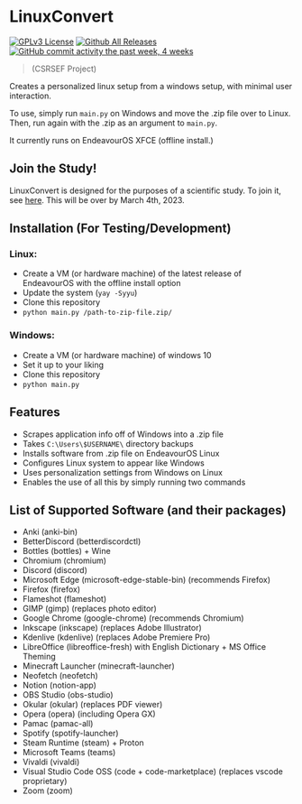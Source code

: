 # LinuxConvert

[![GPLv3 License](https://img.shields.io/badge/License-GPL%20v3-green.svg)](https://opensource.org/licenses/)
[![Github All Releases](https://img.shields.io/github/downloads/whop42/LinuxConvert/total.svg?style=flat)]()
[![GitHub commit activity the past week, 4 weeks](https://img.shields.io/github/commit-activity/w/whop42/LinuxConvert.svg?style=flat)]()

> (CSRSEF Project)

Creates a personalized linux setup from a windows setup, with minimal user interaction.

To use, simply run `main.py` on Windows and move the .zip file over to Linux. Then, run again with the .zip as an argument to `main.py`.

It currently runs on EndeavourOS XFCE (offline install.)

## Join the Study!

LinuxConvert is designed for the purposes of a scientific study. To join it, see [here](https://linuxconvert.notion.site). This will be over by March 4th, 2023.

## Installation (For Testing/Development)

### Linux:

- Create a VM (or hardware machine) of the latest release of EndeavourOS with the offline install option
- Update the system (`yay -Syyu`)
- Clone this repository
- `python main.py /path-to-zip-file.zip/`

### Windows:

- Create a VM (or hardware machine) of windows 10
- Set it up to your liking
- Clone this repository
- `python main.py`

## Features

- Scrapes application info off of Windows into a .zip file
- Takes `C:\Users\$USERNAME\` directory backups
- Installs software from .zip file on EndeavourOS Linux
- Configures Linux system to appear like Windows
- Uses personalization settings from Windows on Linux
- Enables the use of all this by simply running two commands

## List of Supported Software (and their packages)

- Anki (anki-bin)
- BetterDiscord (betterdiscordctl)
- Bottles (bottles) + Wine
- Chromium (chromium)
- Discord (discord)
- Microsoft Edge (microsoft-edge-stable-bin) (recommends Firefox)
- Firefox (firefox)
- Flameshot (flameshot)
- GIMP (gimp) (replaces photo editor)
- Google Chrome (google-chrome) (recommends Chromium)
- Inkscape (inkscape) (replaces Adobe Illustrator)
- Kdenlive (kdenlive) (replaces Adobe Premiere Pro)
- LibreOffice (libreoffice-fresh) with English Dictionary + MS Office Theming
- Minecraft Launcher (minecraft-launcher)
- Neofetch (neofetch)
- Notion (notion-app)
- OBS Studio (obs-studio)
- Okular (okular) (replaces PDF viewer)
- Opera (opera) (including Opera GX)
- Pamac (pamac-all)
- Spotify (spotify-launcher)
- Steam Runtime (steam) + Proton
- Microsoft Teams (teams)
- Vivaldi (vivaldi)
- Visual Studio Code OSS (code + code-marketplace) (replaces vscode proprietary)
- Zoom (zoom)